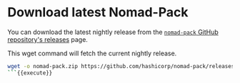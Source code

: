 # Download latest Nomad-Pack

You can download the latest nightly release from the [`nomad-pack` GitHub repository's releases](https://github.com/hashicorp/nomad-pack/releases/tag/nightly) page.

This wget command will fetch the current nightly release.

```bash
wget -o nomad-pack.zip https://github.com/hashicorp/nomad-pack/releases/download/nightly/nomad-pack_0.0.1-techpreview.4_linux_amd64.zip
```{{execute}}
